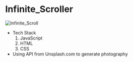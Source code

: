 # Infinite_Scroller

![Infinite_Scroll](https://user-images.githubusercontent.com/81664984/210887618-b2f731fd-7a59-4de9-9d22-243f3098436b.gif)

  - Tech Stack 
    1) JavaScript 
    2) HTML 
    3) CSS 
  - Using API from Unsplash.com to generate photography 

